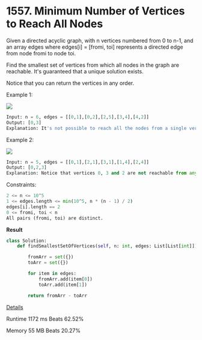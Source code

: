 # 1557. Minimum Number of Vertices to Reach All Nodes
Given a directed acyclic graph, with n vertices numbered from 0 to n-1, and an array edges where edges[i] = [fromi, toi] represents a directed edge from node fromi to node toi.

Find the smallest set of vertices from which all nodes in the graph are reachable. It's guaranteed that a unique solution exists.

Notice that you can return the vertices in any order.

 

Example 1:

![](https://assets.leetcode.com/uploads/2020/07/07/untitled22.png)

```python
Input: n = 6, edges = [[0,1],[0,2],[2,5],[3,4],[4,2]]
Output: [0,3]
Explanation: It's not possible to reach all the nodes from a single vertex. From 0 we can reach [0,1,2,5]. From 3 we can reach [3,4,2,5]. So we output [0,3].
```
Example 2:

![](https://assets.leetcode.com/uploads/2020/07/07/untitled.png)

```python
Input: n = 5, edges = [[0,1],[2,1],[3,1],[1,4],[2,4]]
Output: [0,2,3]
Explanation: Notice that vertices 0, 3 and 2 are not reachable from any other node, so we must include them. Also any of these vertices can reach nodes 1 and 4.
```

Constraints:

```python
2 <= n <= 10^5
1 <= edges.length <= min(10^5, n * (n - 1) / 2)
edges[i].length == 2
0 <= fromi, toi < n
All pairs (fromi, toi) are distinct.
```

**Result**

```python
class Solution:
    def findSmallestSetOfVertices(self, n: int, edges: List[List[int]]) -> List[int]:

        fromArr = set({})
        toArr = set({})

        for item in edges:
            fromArr.add(item[0])
            toArr.add(item[1])

        return fromArr - toArr
```



[Details ](https://leetcode.com/problems/minimum-number-of-vertices-to-reach-all-nodes/submissions/952390376/)

Runtime
1172 ms
Beats
62.52%

Memory
55 MB
Beats
20.27%

